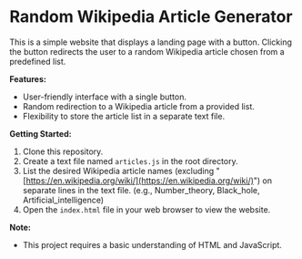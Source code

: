 # Random Wikipedia Article Generator

This is a simple website that displays a landing page with a button. Clicking the button redirects the user to a random Wikipedia article chosen from a predefined list.

**Features:**

* User-friendly interface with a single button.
* Random redirection to a Wikipedia article from a provided list.
* Flexibility to store the article list in a separate text file.

**Getting Started:**

1. Clone this repository.
2. Create a text file named `articles.js` in the root directory.
3. List the desired Wikipedia article names (excluding "[https://en.wikipedia.org/wiki/](https://en.wikipedia.org/wiki/)") on separate lines in the text file. (e.g., Number_theory, Black_hole, Artificial_intelligence)
4. Open the `index.html` file in your web browser to view the website.


**Note:**

* This project requires a basic understanding of HTML and JavaScript.
